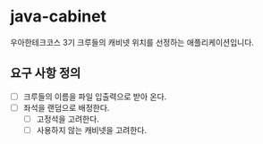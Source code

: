 # java-cabinet
우아한테크코스 3기 크루들의 캐비넷 위치를 선정하는 애플리케이션입니다.

## 요구 사항 정의
- [ ] 크루들의 이름을 파일 입출력으로 받아 온다.
- [ ] 좌석을 랜덤으로 배정한다.
    - [ ] 고정석을 고려한다.
    - [ ] 사용하지 않는 캐비넷을 고려한다.
